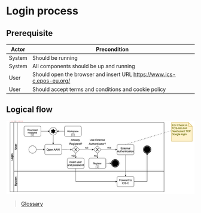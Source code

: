 # Login process

## Prerequisite

| Actor | Precondition |
|--|--|
| System | Should be running |
| System | All components should be up and running |
| User  | Should open the browser and insert URL https://www.ics-c.epos-eu.org/ |
| User | Should accept terms and conditions and cookie policy |

## Logical flow

![alt](../images/login-flow.png)

> [Glossary](Glossary.md)